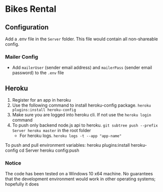 
# Bikes Rental

## Configuration
Add a .env file in the `Server` folder. This file would contain all non-shareable config.


### Mailer Config
* Add `mailerUser` (sender email address) and `mailerPass` (sender email password) to the `.env` file 


## Heroku
1. Register for an app in heroku 
2. Use the following command to install heroku-config package. `heroku plugins:install heroku-config`
3. Make sure you are logged into heroku cli. If not use the `heroku login` command
4. To push only backend node.js api to heroku. `git subtree push --prefix Server heroku master`  in the root folder
    * For heroku logs. `heroku logs -t --app "app-name"` 

To push and pull environment variables: 
heroku plugins:install heroku-config
cd Server
heroku config:push

### Notice

The code has been tested on a Windows 10 x64 machine. No guarantees that the development environment would work in other operating systems; hopefully it does


